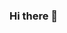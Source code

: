 ### Hi there 👋

<!--

Here are some ideas to get you started:

- 🌱 Atualmente estou cursando etec(Desenvolvimento de sistema)...
- 📫 Email:kayky7277@gmail.com
-Cursos em geral:Informática básica, espanhol(nivel médio), javascript básico, Linguagem C básica.
-->

